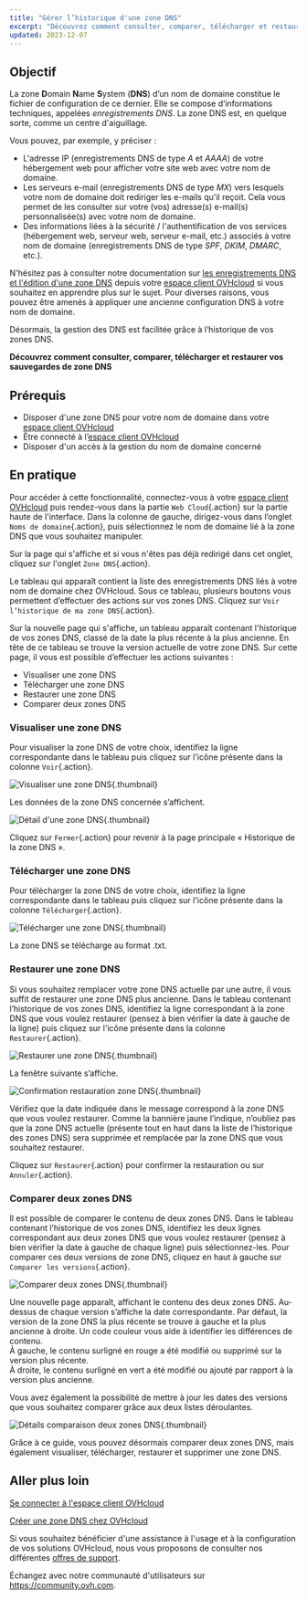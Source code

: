 ```yaml
---
title: "Gérer l’historique d'une zone DNS"
excerpt: "Découvrez comment consulter, comparer, télécharger et restaurer vos sauvegardes de zone DNS"
updated: 2023-12-07
---
```


## Objectif

La zone **D**omain **N**ame **S**ystem (**DNS**) d’un nom de domaine constitue le fichier de configuration de ce dernier. Elle se compose d’informations techniques, appelées *enregistrements DNS*. La zone DNS est, en quelque sorte, comme un centre d'aiguillage.

Vous pouvez, par exemple, y préciser :

- L'adresse IP (enregistrements DNS de type *A* et *AAAA*) de votre hébergement web pour afficher votre site web avec votre nom de domaine.
- Les serveurs e-mail (enregistrements DNS de type *MX*) vers lesquels votre nom de domaine doit rediriger les e-mails qu'il reçoit. Cela vous permet de les consulter sur votre (vos) adresse(s) e-mail(s) personnalisée(s) avec votre nom de domaine.
- Des informations liées à la sécurité / l'authentification de vos services (hébergement web, serveur web, serveur e-mail, etc.)  associés à votre nom de domaine (enregistrements DNS de type *SPF*, *DKIM*, *DMARC*, etc.).

N'hésitez pas à consulter notre documentation sur [les enregistrements DNS et l'édition d'une zone DNS](/pages/web_cloud/domains/dns_zone_edit) depuis votre [espace client OVHcloud](https://www.ovh.com/auth/?action=gotomanager&from=https://www.ovh.com/fr/&ovhSubsidiary=fr) si vous souhaitez en apprendre plus sur le sujet.
Pour diverses raisons, vous pouvez être amenés à appliquer une ancienne configuration DNS à votre nom de domaine.

Désormais, la gestion des DNS est facilitée grâce à l’historique de vos zones DNS.

**Découvrez comment consulter, comparer, télécharger et restaurer vos sauvegardes de zone DNS**

## Prérequis

- Disposer d'une zone DNS pour votre nom de domaine dans votre [espace client OVHcloud](https://www.ovh.com/auth/?action=gotomanager&from=https://www.ovh.com/fr/&ovhSubsidiary=fr)
- Être connecté à l’[espace client OVHcloud](https://www.ovh.com/auth/?action=gotomanager&from=https://www.ovh.com/fr/&ovhSubsidiary=fr)
- Disposer d'un accès à la gestion du nom de domaine concerné

## En pratique

Pour accéder à cette fonctionnalité, connectez-vous à votre [espace client OVHcloud](https://www.ovh.com/auth/?action=gotomanager&from=https://www.ovh.com/fr/&ovhSubsidiary=fr) puis rendez-vous dans la partie `Web Cloud`{.action} sur la partie haute de l'interface. Dans la colonne de gauche, dirigez-vous dans l’onglet `Noms de domaine`{.action}, puis sélectionnez le nom de domaine lié à la zone DNS que vous souhaitez manipuler.

Sur la page qui s'affiche et si vous n'êtes pas déjà redirigé dans cet onglet, cliquez sur l'onglet `Zone DNS`{.action}.

Le tableau qui apparaît contient la liste des enregistrements DNS liés à votre nom de domaine chez OVHcloud. Sous ce tableau, plusieurs boutons vous permettent d’effectuer des actions sur vos zones DNS. Cliquez sur `Voir l’historique de ma zone DNS`{.action}. 

Sur la nouvelle page qui s'affiche, un tableau apparaît contenant l'historique de vos zones DNS, classé de la date la plus récente à la plus ancienne. En tête de ce tableau se trouve la version actuelle de votre zone DNS. Sur cette page, il vous est possible d’effectuer les actions suivantes :

- Visualiser une zone DNS
- Télécharger une zone DNS
- Restaurer une zone DNS
- Comparer deux zones DNS

### Visualiser une zone DNS

Pour visualiser la zone DNS de votre choix, identifiez la ligne correspondante dans le tableau puis cliquez sur l'icône présente dans la colonne `Voir`{.action}.

![Visualiser une zone DNS](images/visualize_DNS_eyes.png){.thumbnail}

Les données de la zone DNS concernée s’affichent.

![Détail d'une zone DNS](images/details_dns_zone.png){.thumbnail}

Cliquez sur `Fermer`{.action} pour revenir à la page principale « Historique de la zone DNS ».

### Télécharger une zone DNS

Pour télécharger la zone DNS de votre choix, identifiez la ligne correspondante dans le tableau puis cliquez sur l'icône présente dans la colonne `Télécharger`{.action}.

![Télécharger une zone DNS](images/download_dns_zone.png){.thumbnail}

La zone DNS se télécharge au format .txt.

### Restaurer une zone DNS

Si vous souhaitez remplacer votre zone DNS actuelle par une autre, il vous suffit de restaurer une zone DNS plus ancienne. Dans le tableau contenant l’historique de vos zones DNS, identifiez la ligne correspondant à la zone DNS que vous voulez restaurer (pensez à bien vérifier la date à gauche de la ligne) puis cliquez sur l'icône présente dans la colonne `Restaurer`{.action}.

![Restaurer une zone DNS](images/restore_dns_zone.png){.thumbnail}

La fenêtre suivante s’affiche.

![Confirmation restauration zone DNS](images/confirmation_restore_dns_zone.png){.thumbnail}

Vérifiez que la date indiquée dans le message correspond à la zone DNS que vous voulez restaurer. Comme la bannière jaune l’indique, n’oubliez pas que la zone DNS actuelle (présente tout en haut dans la liste de l’historique des zones DNS) sera supprimée et remplacée par la zone DNS que vous souhaitez restaurer.

Cliquez sur `Restaurer`{.action} pour confirmer la restauration ou sur `Annuler`{.action}.

### Comparer deux zones DNS

Il est possible de comparer le contenu de deux zones DNS. Dans le tableau contenant l’historique de vos zones DNS, identifiez les deux lignes correspondant aux deux zones DNS que vous voulez restaurer (pensez à bien vérifier la date à gauche de chaque ligne) puis sélectionnez-les. Pour comparer ces deux versions de zone DNS, cliquez en haut à gauche sur `Comparer les versions`{.action}.

![Comparer deux zones DNS](images/compare_two_dns_zone.png){.thumbnail}

Une nouvelle page apparaît, affichant le contenu des deux zones DNS. Au-dessus de chaque version s’affiche la date correspondante. Par défaut, la version de la zone DNS la plus récente se trouve à gauche et la plus ancienne à droite. Un code couleur vous aide à identifier les différences de contenu.<br>
À gauche, le contenu surligné en rouge a été modifié ou supprimé sur la version plus récente.<br>
À droite, le contenu surligné en vert a été modifié ou ajouté par rapport à la version plus ancienne. 

Vous avez également la possibilité de mettre à jour les dates des versions que vous souhaitez comparer grâce aux deux listes déroulantes.

![Détails comparaison deux zones DNS](images/compare_DNS_zone_details.png){.thumbnail}

Grâce à ce guide, vous pouvez désormais comparer deux zones DNS, mais également visualiser, télécharger, restaurer et supprimer une zone DNS.

## Aller plus loin

[Se connecter à l'espace client OVHcloud](/pages/account_and_service_management/account_information/ovhcloud-account-login)

[Créer une zone DNS chez OVHcloud](/pages/web_cloud/domains/dns_zone_create/)

Si vous souhaitez bénéficier d'une assistance à l'usage et à la configuration de vos solutions OVHcloud, nous vous proposons de consulter nos différentes [offres de support](https://www.ovhcloud.com/fr/support-levels/).

Échangez avec notre communauté d'utilisateurs sur <https://community.ovh.com>.